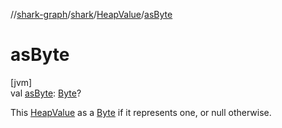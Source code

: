 //[shark-graph](../../../index.md)/[shark](../index.md)/[HeapValue](index.md)/[asByte](as-byte.md)

# asByte

[jvm]\
val [asByte](as-byte.md): [Byte](https://kotlinlang.org/api/latest/jvm/stdlib/kotlin/-byte/index.html)?

This [HeapValue](index.md) as a [Byte](https://kotlinlang.org/api/latest/jvm/stdlib/kotlin/-byte/index.html) if it represents one, or null otherwise.
